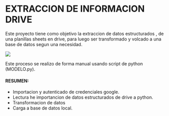 # EXTRACCION DE INFORMACION DRIVE
Este proyecto tiene como objetivo la extraccion de datos estructurados , de una planillas sheets en drive,
para luego ser transformado y volcado a una base de datos segun una necesidad.
               
![](https://github.com/Martinerramuspe/PICTURE/blob/main/sheets.png)

Este proceso se realizo de forma manual usando script de python (MODELO.py). 

#### RESUMEN:
* Importacion y autenticado de credenciales  google.
* Lectura he importancion de datos estructurados de drive a  python.
* Transformacion de datos
* Carga a base de datos local.
